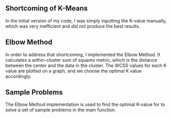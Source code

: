 ## Shortcoming of K-Means
In the initial version of my code, I was simply
inputting the K-value manually, which was very inefficient
and did not produce the best results.
## Elbow Method
In order to address that shortcoming, I implemented the Elbow
Method. It calculates a within-cluster sum of squares metric,
which is the distance between the center and the data
in the cluster. The WCSS values for each K value are plotted
on a graph, and we choose the optimal K value accordingly.
## Sample Problems
The Elbow Method implementation is used to find the optimal K-value
for to solve a set of sample problems in the main function.
